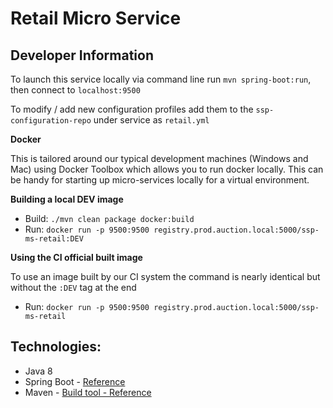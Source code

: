 Retail Micro Service
=========================


Developer Information
---

To launch this service locally via command line run `mvn spring-boot:run`, then connect to `localhost:9500`

To modify / add new configuration profiles add them to the `ssp-configuration-repo` under service as `retail.yml`


**Docker**

This is tailored around our typical development machines (Windows and Mac) using Docker Toolbox which allows you to run docker locally.  This can be handy for starting up micro-services locally for a virtual environment.


**Building a local DEV image**
- Build: `./mvn clean package docker:build`
- Run: `docker run -p 9500:9500 registry.prod.auction.local:5000/ssp-ms-retail:DEV`

**Using the CI official built image**

To use an image built by our CI system the command is nearly identical but without the `:DEV` tag at the end

- Run: `docker run -p 9500:9500 registry.prod.auction.local:5000/ssp-ms-retail`

Technologies:
----

  - Java 8
  - Spring Boot - [Reference](https://spring.io/guides/gs/spring-boot/)
  - Maven - [Build tool - Reference](http://maven.apache.org)
